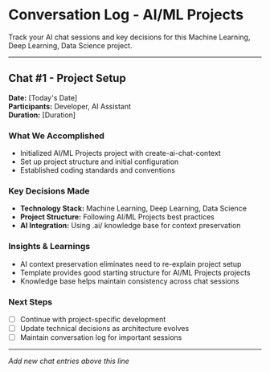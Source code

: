 # Conversation Log - AI/ML Projects

Track your AI chat sessions and key decisions for this Machine Learning, Deep Learning, Data Science project.

---

## Chat #1 - Project Setup

**Date:** [Today's Date]  
**Participants:** Developer, AI Assistant  
**Duration:** [Duration]

### What We Accomplished
- Initialized AI/ML Projects project with create-ai-chat-context
- Set up project structure and initial configuration
- Established coding standards and conventions

### Key Decisions Made
- **Technology Stack:** Machine Learning, Deep Learning, Data Science
- **Project Structure:** Following AI/ML Projects best practices
- **AI Integration:** Using .ai/ knowledge base for context preservation

### Insights & Learnings
- AI context preservation eliminates need to re-explain project setup
- Template provides good starting structure for AI/ML Projects projects
- Knowledge base helps maintain consistency across chat sessions

### Next Steps
- [ ] Continue with project-specific development
- [ ] Update technical decisions as architecture evolves  
- [ ] Maintain conversation log for important sessions

---

*Add new chat entries above this line*

